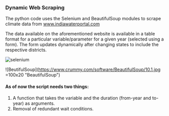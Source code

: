 ### Dynamic Web Scraping

The python code uses the Selenium and BeautifulSoup modules to scrape climate data from www.indiawaterportal.com

The data available on the aforementioned website is available in a table format for a particular variable/parameter for a given year (selected using a form). The form updates dynamically after changing states to include the respective districts.

![selenium](https://www.seleniumhq.org/images/big-logo.png "Selenium")

![BeutifulSoup](https://www.crummy.com/software/BeautifulSoup/10.1.jpg =100x20 "BeautifulSoup")


#### As of now the script needs two things:
1. A function that takes the variable and the duration (from-year and to-year) as arguments.
2. Removal of redundant wait conditions.
